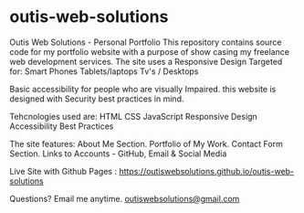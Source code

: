 # outis-web-solutions
Outis Web Solutions  - Personal Portfolio
This repository contains source code for my portfolio website with a purpose of show casing
my freelance web development services. 
The site uses a Responsive Design Targeted for:
Smart Phones 
Tablets/laptops 
Tv's / Desktops

Basic accessibility for people who are visually Impaired.
this website is designed with Security best practices in mind. 

Tehcnologies used are:
HTML
CSS 
JavaScript
Responsive Design
Accessibility Best Practices

The site features:
About Me Section.
Portfolio of My Work.
Contact Form Section.
Links to Accounts - GitHub, Email & Social Media

Live Site with Github Pages : https://outiswebsolutions.github.io/outis-web-solutions 

Questions? Email me anytime. outiswebsolutions@gmail.com




